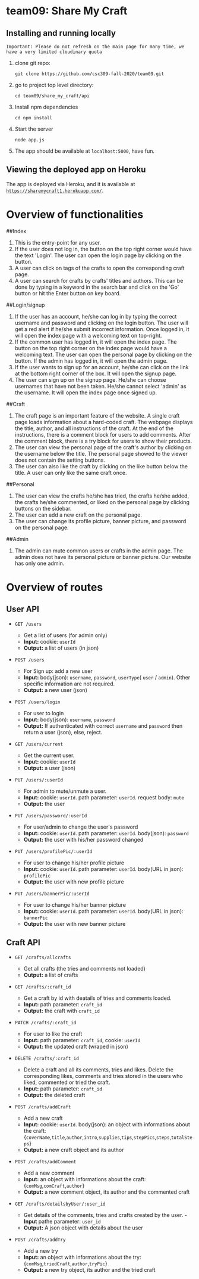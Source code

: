 # team09: Share My Craft
## Installing and running locally
    Important: Please do not refresh on the main page for many time, we have a very limited cloudinary quota
1. clone git repo:
    ```
    git clone https://github.com/csc309-fall-2020/team09.git
    ```
2. go to project top level directory:
    ```
    cd team09/share_my_craft/api
    ```
3. Install npm dependencies
    ```
    cd npm install 
    ```
4. Start the server
    ```
    node app.js
    ```
5. The app should be available at ```localhost:5000```, have fun. 

## Viewing the deployed app on Heroku
The app is deployed via Heroku, and it is available at [```https://sharemycraft1.herokuapp.com/```](https://sharemycraft1.herokuapp.com/).

# Overview of functionalities
##Index
1. This is the entry-point for any user.
2. If the user does not log in, the button on the top right corner would have the text 'Login'. The user can open the login page by clicking on the button. 
3. A user can click on tags of the crafts to open the corresponding craft page.
4. A user can search for crafts by crafts' titles and authors. This can be done by typing in a keyword in the search bar and click on the 'Go' button or hit the Enter button on key board.

##Login/signup
1. If the user has an account, he/she can log in by typing the correct username and password and clicking on the login button. The user will get a red alert if he/she submit incorrect information. Once logged in, it will open the index page with a welcoming text on top-right.
2. If the common user has logged in, it will open the index page. The button on the top right corner on the index page would have a welcoming text. The user can open the personal page by clicking on the button. If the admin has logged in, it will open the admin page.
2. If the user wants to sign up for an account, he/she can click on the link at the bottom right corner of the box. It will open the signup page.
3. The user can sign up on the signup page. He/she can choose usernames that have not been taken. He/she cannot select 'admin' as the username. It will open the index page once signed up.

##Craft
1. The craft page is an important feature of the website. A single craft page loads information about a hard-coded craft. The webpage displays the title, author, and all instructions of the craft. At the end of the instructions, there is a comment block for users to add comments. After the comment block, there is a try block for users to show their products.
2. The user can view the personal page of the craft's author by clicking on the username below the title. The personal page showed to the viewer does not contain the setting buttons.
3. The user can also like the craft by clicking on the like button below the title. A user can only like the same craft once.

##Personal
1. The user can view the crafts he/she has tried, the crafts he/she added, the crafts he/she commented, or liked on the personal page by clicking buttons on the sidebar.
2. The user can add a new craft on the personal page. 
3. The user can change its profile picture, banner picture, and password on the personal page. 

##Admin
1. The admin can mute common users or crafts in the admin page. The admin does not have its personal picture or banner picture. Our website has only one admin.

# Overview of routes
## User API

- ```GET /users```

    - Get a list of users (for admin only)
    - **Input:** cookie: ```userId```
    - **Output:** a list of users (in json)
    
- ```POST /users```

    - For Sign up: add a new user
    - **Input:** body(json): ```username```, ```password```, ```userType```( ```user``` / ```admin```). Other specific information are not required.
    - **Output:** a new user (json)

- ```POST /users/login```

    - For user to login 
    - **Input:** body(json): ```username```, ```password```
    - **Output:** If authenticated with correct ```username``` and ```password``` then return a user (json), else, reject.
    
- ```GET /users/current```

    - Get the current user.
    - **Input:** cookie: ```userId```
    - **Output:** a user (json)
    
- ```PUT /users/:userId```

    - For admin to mute/unmute a user.
    - **Input:** cookie: ```userId```. path parameter: ```userId```. request body: ```mute```
    - **Output:** the user
    
- ```PUT /users/password/:userId```

    - For user/admin to change the user's password
    - **Input:** cookie: ```userId```. path parameter: ```userId```. body(json): ```password```
    - **Output:** the user with his/her password changed
    
- ```PUT /users/profilePic/:userId```

    - For user to change his/her profile picture
    - **Input:** cookie: ```userId```. path parameter: ```userId```. body(URL in json): ```profilePic```
    - **Output:** the user with new profile picture
    
- ```PUT /users/bannerPic/:userId```

    - For user to change his/her banner picture
    - **Input:** cookie: ```userId```. path parameter: ```userId```. body(URL in json): ```bannerPic```
    - **Output:** the user with new banner picture
    

## Craft API

- ```GET /crafts/allcrafts```
    - Get all crafts (the tries and comments not loaded)
    - **Output:** a list of crafts
    
- ```GET /crafts/:craft_id```

    - Get a craft by id with deatails of tries and comments loaded.
    - **Input:** path parameter: ```craft_id```
    - **Output:** the craft with ```craft_id```

- ```PATCH /crafts/:craft_id```

    - For user to like the craft
    - **Input:** path parameter: ```craft_id```, cookie: ```userId``` 
    - **Output:** the updated craft (wraped in json)

- ```DELETE /crafts/:craft_id```

    - Delete a craft and all its comments, tries and likes. Delete the corresponding likes, comments and tries stored in the users who liked, commented or tried the craft.
    - **Input:** path parameter: ```craft_id```
    - **Output:** the deleted craft

- ```POST /crafts/addCraft```

    - Add a new craft
    - **Input:** cookie: ```userId```. body(json): an object with informations about the craft: {```coverName```,```title```,```author```,```intro```,```supplies```,```tips```,```stepPics```,```steps```,```totalSteps```}
    - **Output:** a new craft object and its author


- ```POST /crafts/addComment```

    - Add a new comment
    - **Input:** an object with informations about the craft:{```comMsg```,```comCraft```,```author```}
    - **Output:** a new comment object, its author and the commented craft

- ```GET /crafts/detailsbyUser/:user_id```
    - Get details of the comments, tries and crafts created by the user.
    -**Input** pathe parameter: ```user_id```
    - **Output:** A json object with details about the user

- ```POST /crafts/addTry```

    - Add a new try
    - **Input:** an object with informations about the try:{```comMsg```,```triedCraft```,```author```,```tryPic```}
    - **Output:** a new try object, its author and the tried craft